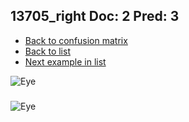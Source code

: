 ## 13705_right Doc: 2 Pred: 3
- [Back to confusion matrix](https://github.com/juliandewit/kaggle_retinopathy/blob/master/matrix.md)
- [Back to list](https://github.com/juliandewit/kaggle_retinopathy/blob/master/lists/23/list.md)
- [Next example in list](https://github.com/juliandewit/kaggle_retinopathy/blob/master/lists/23/13/1391_right.md)

![Eye](https://retinopaty.blob.core.windows.net/size1024/13705_right_2.jpeg)

### 

![Eye]()
